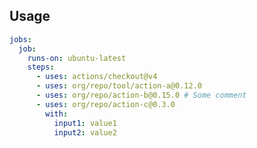 ## Usage
<!--usage action="org/repo/**/*" version="env:VERSION"-->
```yaml
jobs:
  job:
    runs-on: ubuntu-latest
    steps:
      - uses: actions/checkout@v4
      - uses: org/repo/tool/action-a@0.12.0
      - uses: org/repo/action-b@0.15.0 # Some comment
      - uses: org/repo/action-c@0.3.0
        with:
          input1: value1
          input2: value2
```
<!--/usage-->
